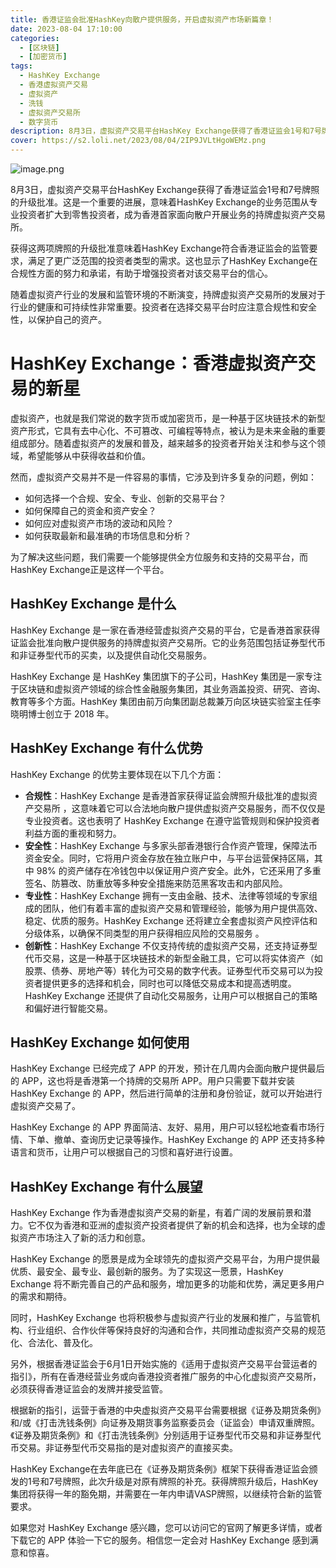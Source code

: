 ```yaml
---
title: 香港证监会批准HashKey向散户提供服务，开启虚拟资产市场新篇章！
date: 2023-08-04 17:10:00
categories:
  - [区块链]
  - [加密货币]
tags:
  - HashKey Exchange
  - 香港虚拟资产交易
  - 虚拟资产
  - 洗钱
  - 虚拟资产交易所
  - 数字货币
description: 8月3日，虚拟资产交易平台HashKey Exchange获得了香港证监会1号和7号牌照的升级批准。这是一个重要的进展，意味着HashKey Exchange的业务范围从专业投资者扩大到零售投资者，成为香港首家面向散户开展业务的持牌虚拟资产交易所。
cover: https://s2.loli.net/2023/08/04/2IP9JVLtHgoWEMz.png
---
```


![image.png](https://s2.loli.net/2023/08/04/cW5JbHaqmoSLKTl.png)

8月3日，虚拟资产交易平台HashKey Exchange获得了香港证监会1号和7号牌照的升级批准。这是一个重要的进展，意味着HashKey Exchange的业务范围从专业投资者扩大到零售投资者，成为香港首家面向散户开展业务的持牌虚拟资产交易所。

获得这两项牌照的升级批准意味着HashKey Exchange符合香港证监会的监管要求，满足了更广泛范围的投资者类型的需求。这也显示了HashKey Exchange在合规性方面的努力和承诺，有助于增强投资者对该交易平台的信心。

随着虚拟资产行业的发展和监管环境的不断演变，持牌虚拟资产交易所的发展对于行业的健康和可持续性非常重要。投资者在选择交易平台时应注意合规性和安全性，以保护自己的资产。

# HashKey Exchange：香港虚拟资产交易的新星

虚拟资产，也就是我们常说的数字货币或加密货币，是一种基于区块链技术的新型资产形式，它具有去中心化、不可篡改、可编程等特点，被认为是未来金融的重要组成部分。随着虚拟资产的发展和普及，越来越多的投资者开始关注和参与这个领域，希望能够从中获得收益和价值。

然而，虚拟资产交易并不是一件容易的事情，它涉及到许多复杂的问题，例如：

- 如何选择一个合规、安全、专业、创新的交易平台？
- 如何保障自己的资金和资产安全？
- 如何应对虚拟资产市场的波动和风险？
- 如何获取最新和最准确的市场信息和分析？

为了解决这些问题，我们需要一个能够提供全方位服务和支持的交易平台，而HashKey Exchange正是这样一个平台。

## HashKey Exchange 是什么

HashKey Exchange 是一家在香港经营虚拟资产交易的平台，它是香港首家获得证监会批准向散户提供服务的持牌虚拟资产交易所。它的业务范围包括证券型代币和非证券型代币的买卖，以及提供自动化交易服务。

HashKey Exchange 是 HashKey 集团旗下的子公司，HashKey 集团是一家专注于区块链和虚拟资产领域的综合性金融服务集团，其业务涵盖投资、研究、咨询、教育等多个方面。HashKey 集团由前万向集团副总裁兼万向区块链实验室主任李晓明博士创立于 2018 年。

## HashKey Exchange 有什么优势

HashKey Exchange 的优势主要体现在以下几个方面：

- **合规性**：HashKey Exchange 是香港首家获得证监会牌照升级批准的虚拟资产交易所   ，这意味着它可以合法地向散户提供虚拟资产交易服务，而不仅仅是专业投资者。这也表明了 HashKey Exchange 在遵守监管规则和保护投资者利益方面的重视和努力。
- **安全性**：HashKey Exchange 与多家头部香港银行合作资产管理，保障法币资金安全。同时，它将用户资金存放在独立账户中，与平台运营保持区隔，其中 98% 的资产储存在冷钱包中以保证用户资产安全。此外，它还采用了多重签名、防篡改、防重放等多种安全措施来防范黑客攻击和内部风险。
- **专业性**：HashKey Exchange 拥有一支由金融、技术、法律等领域的专家组成的团队，他们有着丰富的虚拟资产交易和管理经验，能够为用户提供高效、稳定、优质的服务。HashKey Exchange 还将建立全套虚拟资产风控评估和分级体系，以确保不同类型的用户获得相应风险的交易服务   。
- **创新性**：HashKey Exchange 不仅支持传统的虚拟资产交易，还支持证券型代币交易，这是一种基于区块链技术的新型金融工具，它可以将实体资产（如股票、债券、房地产等）转化为可交易的数字代表。证券型代币交易可以为投资者提供更多的选择和机会，同时也可以降低交易成本和提高透明度。HashKey Exchange 还提供了自动化交易服务，让用户可以根据自己的策略和偏好进行智能交易。

## HashKey Exchange 如何使用

HashKey Exchange 已经完成了 APP 的开发，预计在几周内会面向散户提供最后的 APP，这也将是香港第一个持牌的交易所 APP。用户只需要下载并安装 HashKey Exchange 的 APP，然后进行简单的注册和身份验证，就可以开始进行虚拟资产交易了。

HashKey Exchange 的 APP 界面简洁、友好、易用，用户可以轻松地查看市场行情、下单、撤单、查询历史记录等操作。HashKey Exchange 的 APP 还支持多种语言和货币，让用户可以根据自己的习惯和喜好进行设置。

## HashKey Exchange 有什么展望

HashKey Exchange 作为香港虚拟资产交易的新星，有着广阔的发展前景和潜力。它不仅为香港和亚洲的虚拟资产投资者提供了新的机会和选择，也为全球的虚拟资产市场注入了新的活力和创意。

HashKey Exchange 的愿景是成为全球领先的虚拟资产交易平台，为用户提供最优质、最安全、最专业、最创新的服务。为了实现这一愿景，HashKey Exchange 将不断完善自己的产品和服务，增加更多的功能和优势，满足更多用户的需求和期待。

同时，HashKey Exchange 也将积极参与虚拟资产行业的发展和推广，与监管机构、行业组织、合作伙伴等保持良好的沟通和合作，共同推动虚拟资产交易的规范化、合法化、普及化。


另外，根据香港证监会于6月1日开始实施的《适用于虚拟资产交易平台营运者的指引》，所有在香港经营业务或向香港投资者推广服务的中心化虚拟资产交易所，必须获得香港证监会的发牌并接受监管。

根据新的指引，运营于香港的中央虚拟资产交易平台需要根据《证券及期货条例》和/或《打击洗钱条例》向证券及期货事务监察委员会（证监会）申请双重牌照。《证券及期货条例》和《打击洗钱条例》分别适用于证券型代币交易和非证券型代币交易。非证券型代币交易指的是对虚拟资产的直接买卖。

HashKey Exchange在去年底已在《证券及期货条例》框架下获得香港证监会颁发的1号和7号牌照，此次升级是对原有牌照的补充。获得牌照升级后，HashKey集团将获得一年的豁免期，并需要在一年内申请VASP牌照，以继续符合新的监管要求。



如果您对 HashKey Exchange 感兴趣，您可以访问它的官网了解更多详情，或者下载它的 APP 体验一下它的服务。相信您一定会对 HashKey Exchange 感到满意和惊喜。
